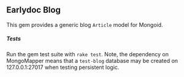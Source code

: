 ## Earlydoc Blog

This gem provides a generic blog `Article` model for Mongoid.

##### Tests

Run the gem test suite with `rake test`. Note, the dependency on MongoMapper means that a `test-blog` database may be created on 127.0.0.1:27017 when testing persistent logic.